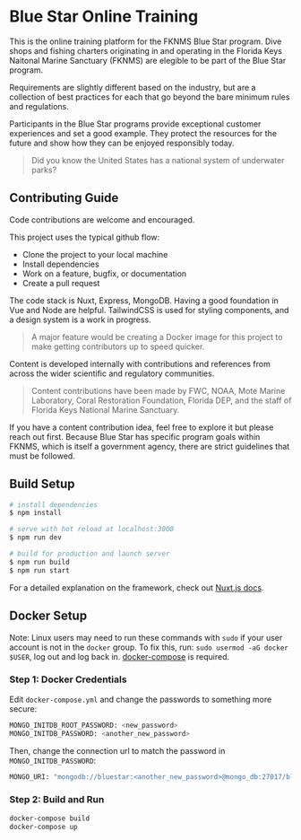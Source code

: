 # Blue Star Online Training

This is the online training platform for the FKNMS Blue Star program. Dive shops and fishing charters originating in and operating in the Florida Keys Naitonal Marine Sanctuary (FKNMS) are elegible to be part of the Blue Star program.

Requirements are slightly different based on the industry, but are a collection of best practices for each that go beyond the bare minimum rules and regulations.

Participants in the Blue Star programs provide exceptional customer experiences and set a good example. They protect the resources for the future and show how they can be enjoyed responsibly today.

> Did you know the United States has a national system of underwater parks?


## Contributing Guide

Code contributions are welcome and encouraged.

This project uses the typical github flow:

- Clone the project to your local machine
- Install dependencies
- Work on a feature, bugfix, or documentation
- Create a pull request

The code stack is Nuxt, Express, MongoDB. Having a good foundation in Vue and Node are helpful. TailwindCSS is used for styling components, and a design system is a work in progress.

> A major feature would be creating a Docker image for this project to make getting contributors up to speed quicker.

Content is developed internally with contributions and references from across the wider scientific and regulatory communities.

> Content contributions have been made by FWC, NOAA, Mote Marine Laboratory, Coral Restoration Foundation, Florida DEP, and the staff of Florida Keys National Marine Sanctuary.

If you have a content contribution idea, feel free to explore it but please reach out first. Because Blue Star has specific program goals within FKNMS, which is itself a government agency, there are strict guidelines that must be followed.

## Build Setup

```bash
# install dependencies
$ npm install

# serve with hot reload at localhost:3000
$ npm run dev

# build for production and launch server
$ npm run build
$ npm run start
```

For a detailed explanation on the framework, check out [Nuxt.js docs](https://nuxtjs.org).

## Docker Setup
Note: Linux users may need to run these commands with `sudo` if your user account is not in the `docker` group. To fix this, run: `sudo usermod -aG docker $USER`, log out and log back in. [docker-compose](https://docs.docker.com/compose/) is required.
### Step 1: Docker Credentials
Edit `docker-compose.yml` and change the passwords to something more secure:
```bash
MONGO_INITDB_ROOT_PASSWORD: <new_password>
MONGO_INITDB_PASSWORD: <another_new_password>
```
Then, change the connection url to match the password in `MONGO_INITDB_PASSWORD`:
```bash
MONGO_URI: "mongodb://bluestar:<another_new_password>@mongo_db:27017/bluestar"
```
### Step 2: Build and Run
```bash
docker-compose build
docker-compose up
```